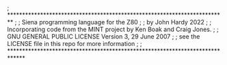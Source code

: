 ; *************************************************************************
;
;       Siena programming language for the Z80 
;
;       by John Hardy 2022
;
;       Incorporating code from the MINT project by Ken Boak and Craig Jones. 
;
;       GNU GENERAL PUBLIC LICENSE                   Version 3, 29 June 2007
;
;       see the LICENSE file in this repo for more information 
;
; *****************************************************************************
